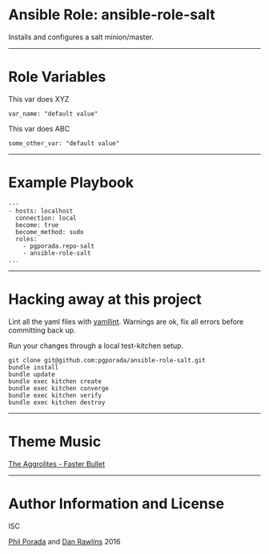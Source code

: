 # Ansible Role: ansible-role-salt
Installs and configures a salt minion/master.

- - - -
# Role Variables

This var does XYZ

    var_name: "default value"

This var does ABC

    some_other_var: "default value"

- - - -
# Example Playbook

    ---
    - hosts: localhost
      connection: local
      become: true
      become_method: sudo
      roles:
        - pgporada.repo-salt
        - ansible-role-salt
    ...

- - - -
# Hacking away at this project

Lint all the yaml files with [yamllint](https://github.com/adrienverge/yamllint). Warnings are ok, fix all errors before committing back up.

Run your changes through a local test-kitchen setup.

    git clone git@github.com:pgporada/ansible-role-salt.git
    bundle install
    bundle update
    bundle exec kitchen create
    bundle exec kitchen converge
    bundle exec kitchen verify
    bundle exec kitchen destroy

- - - -
# Theme Music
[The Aggrolites - Faster Bullet](https://www.youtube.com/watch?v=GwQjzsB6TVM)

- - - -
# Author Information and License

ISC

[Phil Porada](https://github.com/pgporada) and [Dan Rawlins](https://github.com/drrawlins) 2016
